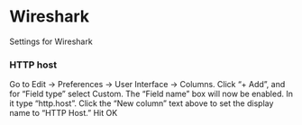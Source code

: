 # Wireshark
Settings for Wireshark


### HTTP host
Go to Edit -> Preferences -> User Interface -> Columns. Click “+ Add”, and for “Field type” select Custom. The “Field name” box will now be enabled. In it type “http.host”. Click the “New column” text above to set the display name to “HTTP Host.” Hit OK
